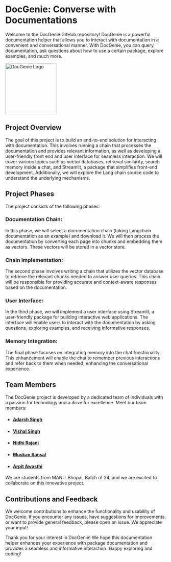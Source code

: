 # DocGenie: Converse with Documentations

Welcome to the DocGenie GitHub repository! DocGenie is a powerful documentation helper that allows you to interact with documentation in a convenient and conversational manner. With DocGenie, you can query documentation, ask questions about how to use a certain package, explore examples, and much more.
<div>
  <img style="align:center;" src="https://github.com/Adarshdgr8/DocGenie/assets/89144373/92adf8ee-e002-44c4-9cbb-d70fd132e14c" alt="DocGenie Logo" width="160">
</div>

## Project Overview
The goal of this project is to build an end-to-end solution for interacting with documentation. This involves running a chain that processes the documentation and provides relevant information, as well as developing a user-friendly front end and user interface for seamless interaction. We will cover various topics such as vector databases, retrieval similarity, search memory inside a chat, and Streamlit, a package that simplifies front-end development. Additionally, we will explore the Lang chain source code to understand the underlying mechanisms.

## Project Phases
The project consists of the following phases:

### Documentation Chain: 
In this phase, we will select a documentation chain (taking Langchain documentation as an example) and download it. We will then process the documentation by converting each page into chunks and embedding them as vectors. These vectors will be stored in a vector store.

### Chain Implementation: 
The second phase involves writing a chain that utilizes the vector database to retrieve the relevant chunks needed to answer user queries. This chain will be responsible for providing accurate and context-aware responses based on the documentation.

### User Interface: 
In the third phase, we will implement a user interface using Streamlit, a user-friendly package for building interactive web applications. The interface will enable users to interact with the documentation by asking questions, exploring examples, and receiving informative responses.

### Memory Integration: 
The final phase focuses on integrating memory into the chat functionality. This enhancement will enable the chat to remember previous interactions and refer back to them when needed, enhancing the conversational experience.

## Team Members
The DocGenie project is developed by a dedicated team of individuals with a passion for technology and a drive for excellence. Meet our team members:

* #### [Adarsh Singh](https://www.linkedin.com/in/adarsh-singh-b17640202/)
* #### [Vishal Singh](https://www.linkedin.com/in/vishal-singh-vsks/)
* #### [Nidhi Rajani](https://www.linkedin.com/in/nidhi-rajani-b13005217/)
* #### [Muskan Bansal](https://www.linkedin.com/in/muskan-bansal-102101232/)
* #### [Arpit Awasthi](https://www.linkedin.com/in/arpit-awasthi-275890203/)


We are students from MANIT Bhopal, Batch of 24, and we are excited to collaborate on this innovative project.

## Contributions and Feedback
We welcome contributions to enhance the functionality and usability of DocGenie. If you encounter any issues, have suggestions for improvements, or want to provide general feedback, please open an issue. We appreciate your input!


Thank you for your interest in DocGenie! We hope this documentation helper enhances your experience with package documentation and provides a seamless and informative interaction. Happy exploring and coding!
